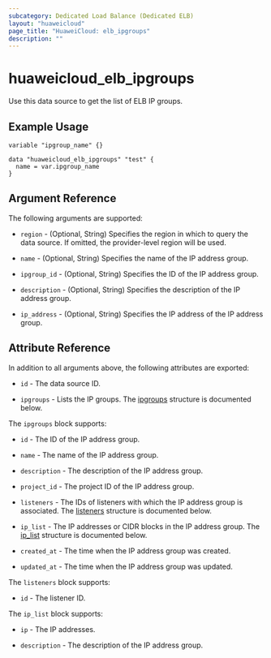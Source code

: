 ```yaml
---
subcategory: Dedicated Load Balance (Dedicated ELB)
layout: "huaweicloud"
page_title: "HuaweiCloud: elb_ipgroups"
description: ""
---
```


# huaweicloud_elb_ipgroups

Use this data source to get the list of ELB IP groups.

## Example Usage

```hcl
variable "ipgroup_name" {}

data "huaweicloud_elb_ipgroups" "test" {
  name = var.ipgroup_name
}
```

## Argument Reference

The following arguments are supported:

* `region` - (Optional, String) Specifies the region in which to query the data source.
  If omitted, the provider-level region will be used.

* `name` - (Optional, String) Specifies the name of the IP address group.

* `ipgroup_id` - (Optional, String) Specifies the ID of the IP address group.

* `description` - (Optional, String) Specifies the description of the IP address group.

* `ip_address` - (Optional, String) Specifies the IP address of the IP address group.

## Attribute Reference

In addition to all arguments above, the following attributes are exported:

* `id` - The data source ID.

* `ipgroups` - Lists the IP groups.
  The [ipgroups](#Elb_ipgroups) structure is documented below.

<a name="Elb_ipgroups"></a>
The `ipgroups` block supports:

* `id` - The ID of the IP address group.

* `name` - The name of the IP address group.

* `description` - The description of the IP address group.

* `project_id` - The project ID of the IP address group.

* `listeners` - The IDs of listeners with which the IP address group is associated. The [listeners](#Elb_ipgroups_listeners)
  structure is documented below.

* `ip_list` - The IP addresses or CIDR blocks in the IP address group. The [ip_list](#Elb_ipgroups_ip_list) structure is
  documented below.

* `created_at` - The time when the IP address group was created.

* `updated_at` - The time when the IP address group was updated.

<a name="Elb_ipgroups_listeners"></a>
The `listeners` block supports:

* `id` - The listener ID.

<a name="Elb_ipgroups_ip_list"></a>
The `ip_list` block supports:

* `ip` - The IP addresses.

* `description` - The description of the IP address group.
